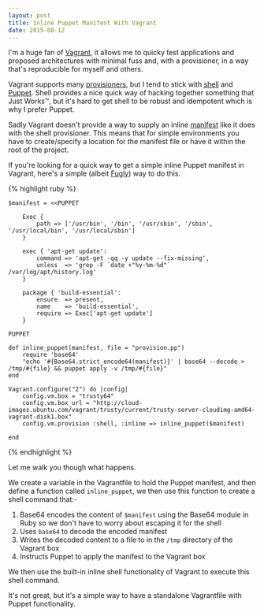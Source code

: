 ```yaml
---
layout: post
title: Inline Puppet Manifest With Vagrant
date: 2015-08-12
---
```


I'm a huge fan of [Vagrant][1], it allows me to quicky test applications and proposed architectures with minimal fuss and, with a provisioner, in a way that's reproducible for myself and others.

Vagrant supports many [provisioners][2], but I tend to stick with [shell][3] and [Puppet][4]. Shell provides a nice quick way of hacking together something that Just Works™, but it's hard to get shell to be robust and idempotent which is why I prefer Puppet.

Sadly Vagrant doesn't provide a way to supply an inline [manifest][5] like it does with the shell provisioner. This means that for simple environments you have to create/specify a location for the manifest file or have it within the root of the project.

If you're looking for a quick way to get a simple inline Puppet manifest in Vagrant, here's a simple (albeit [Fugly][6]) way to do this.

{% highlight ruby %}

	$manifest = <<PUPPET

		Exec {
		    path => ['/usr/bin', '/bin', '/usr/sbin', '/sbin', '/usr/local/bin', '/usr/local/sbin']
		}

		exec { 'apt-get update':
		    command => 'apt-get -qq -y update --fix-missing',
		    unless  => 'grep -F `date +"%y-%m-%d"` /var/log/apt/history.log'
		}

		package { 'build-essential':
		    ensure  => present,
		    name    => 'build-essential',
		    require => Exec['apt-get update']
		}

	PUPPET

	def inline_puppet(manifest, file = "provision.pp")
		require 'base64'
		"echo '#{Base64.strict_encode64(manifest)}' | base64 --decode > /tmp/#{file} && puppet apply -v /tmp/#{file}"
	end

	Vagrant.configure("2") do |config|
		config.vm.box = "trusty64"
		config.vm.box_url = "http://cloud-images.ubuntu.com/vagrant/trusty/current/trusty-server-cloudimg-amd64-vagrant-disk1.box"
		config.vm.provision :shell, :inline => inline_puppet($manifest)

	end

{% endhighlight %}

Let me walk you though what happens.

We create a variable in the Vagrantfile to hold the Puppet manifest, and then define a function called `inline_puppet`, we then use this function to create a shell command that:-

1. Base64 encodes the content of `$manifest` using the Base64 module in Ruby so we don't have to worry about escaping it for the shell
2. Uses `base64` to decode the encoded manifest
3. Writes the decoded content to a file to in the `/tmp` directory of the Vagrant box
4. Instructs Puppet to apply the manifest to the Vagrant box

We then use the built-in inline shell functionality of Vagrant to execute this shell command.

It's not great, but it's a simple way to have a standalone Vagrantfile with Puppet functionality.

[1]: https://www.vagrantup.com
[2]: https://docs.vagrantup.com/v2/provisioning/index.html
[3]: https://en.wikipedia.org/wiki/Unix_shell
[4]: https://puppetlabs.com/puppet/what-is-puppet
[5]: https://docs.puppetlabs.com/pe/latest/puppet_modules_manifests.html#manifests
[6]: http://www.urbandictionary.com/define.php?term=Fugly
